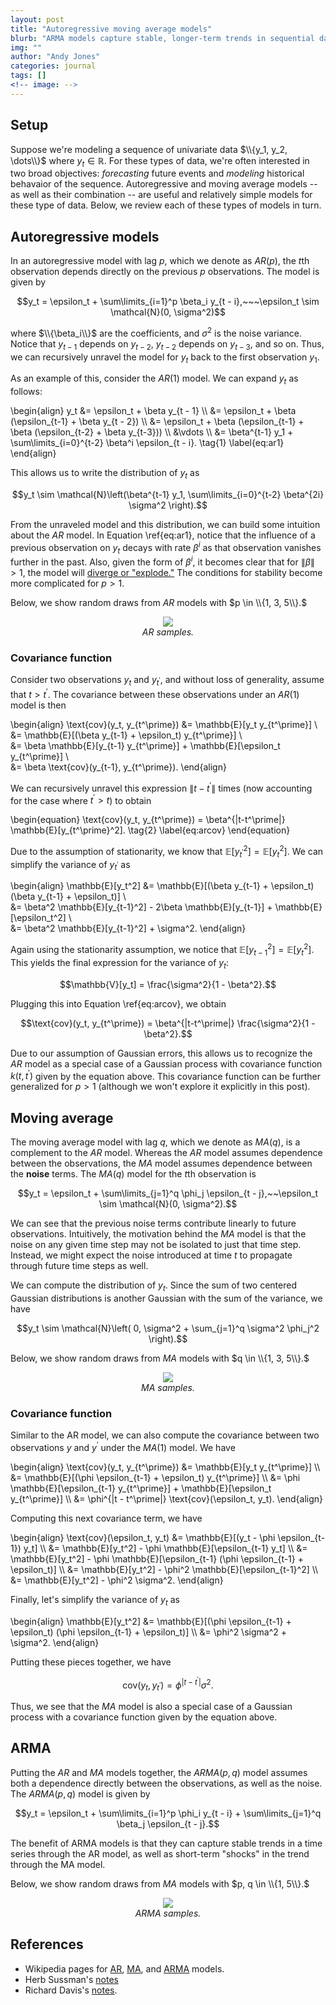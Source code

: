```yaml
---
layout: post
title: "Autoregressive moving average models"
blurb: "ARMA models capture stable, longer-term trends in sequential data, as well as shorter-term noisy shocks to the trend."
img: ""
author: "Andy Jones"
categories: journal
tags: []
<!-- image: -->
---
```


$$\DeclareMathOperator*{\argmin}{arg\,min}$$
$$\DeclareMathOperator*{\argmax}{arg\,max}$$

<style>
.column {
  float: left;
  width: 30%;
  padding: 5px;
}

/* Clear floats after image containers */
.row::after {
  content: "";
  clear: both;
  display: table;
}
</style>

## Setup

Suppose we're modeling a sequence of univariate data $\\{y_1, y_2, \dots\\}$ where $y_t \in \mathbb{R}.$ For these types of data, we're often interested in two broad objectives: *forecasting* future events and *modeling* historical behavaior of the sequence. Autoregressive and moving average models -- as well as their combination -- are useful and relatively simple models for these type of data. Below, we review each of these types of models in turn.

## Autoregressive models

In an autoregressive model with lag $p,$ which we denote as $AR(p),$ the $t$th observation depends directly on the previous $p$ observations. The model is given by

$$y_t = \epsilon_t + \sum\limits_{i=1}^p \beta_i y_{t - i},~~~\epsilon_t \sim \mathcal{N}(0, \sigma^2)$$

where $\\{\beta_i\\}$ are the coefficients, and $\sigma^2$ is the noise variance. Notice that $y_{t-1}$ depends on $y_{t - 2},$ $y_{t-2}$ depends on $y_{t-3},$ and so on. Thus, we can recursively unravel the model for $y_t$ back to the first observation $y_1.$

As an example of this, consider the $AR(1)$ model. We can expand $y_t$ as follows:

\begin{align} y_t &= \epsilon_t + \beta y_{t - 1} \\\ &= \epsilon_t + \beta (\epsilon_{t-1} + \beta y_{t - 2}) \\\ &= \epsilon_t + \beta (\epsilon_{t-1} + \beta (\epsilon_{t-2} + \beta y_{t-3})) \\\ &\vdots \\\ &= \beta^{t-1} y_1 + \sum\limits_{i=0}^{t-2} \beta^i \epsilon_{t - i}. \tag{1} \label{eq:ar1} \end{align}

This allows us to write the distribution of $y_t$ as

$$y_t \sim \mathcal{N}\left(\beta^{t-1} y_1, \sum\limits_{i=0}^{t-2} \beta^{2i} \sigma^2 \right).$$

From the unraveled model and this distribution, we can build some intuition about the $AR$ model. In Equation \ref{eq:ar1}, notice that the influence of a previous observation on $y_t$ decays with rate $\beta^i$ as that observation vanishes further in the past. Also, given the form of $\beta^i,$ it becomes clear that for $\|\beta\| > 1,$ the model will [diverge or "explode."](https://davegiles.blogspot.com/2013/06/when-is-autoregressive-model.html) The conditions for stability become more complicated for $p > 1.$

Below, we show random draws from $AR$ models with $p \in \\{1, 3, 5\\}.$

<center>
<figure>
  <img src="/assets/autoregressive_samples.png">
  <figcaption><i>AR samples.</i></figcaption>
</figure>
</center>

### Covariance function

Consider two observations $y_t$ and $y_{t^\prime},$ and without loss of generality, assume that $t > t^\prime.$ The covariance between these observations under an $AR(1)$ model is then

\begin{align}
\text{cov}(y_t, y_{t^\prime}) &= \mathbb{E}[y_t y_{t^\prime}] \\\
&= \mathbb{E}[(\beta y_{t-1} + \epsilon_t) y_{t^\prime}] \\\
&= \beta \mathbb{E}[y_{t-1} y_{t^\prime}] + \mathbb{E}[\epsilon_t y_{t^\prime}] \\\
&= \beta \text{cov}(y_{t-1}, y_{t^\prime}).
\end{align}

We can recursively unravel this expression $\|t-t^\prime\|$ times (now accounting for the case where $t^\prime > t$) to obtain

\begin{equation}
\text{cov}(y_t, y_{t^\prime}) = \beta^{\|t-t^\prime\|} \mathbb{E}[y_{t^\prime}^2]. \tag{2} \label{eq:arcov}
\end{equation}

Due to the assumption of stationarity, we know that $\mathbb{E}[y_{t^\prime}^2] = \mathbb{E}[y_{t}^2].$ We can simplify the variance of $y_{t^\prime}$ as

\begin{align}
\mathbb{E}[y_t^2] &= \mathbb{E}[(\beta y_{t-1} + \epsilon_t) (\beta y_{t-1} + \epsilon_t)] \\\
&= \beta^2 \mathbb{E}[y_{t-1}^2] - 2\beta \mathbb{E}[y_{t-1}] + \mathbb{E}[\epsilon_t^2] \\\
&= \beta^2 \mathbb{E}[y_{t-1}^2] + \sigma^2.
\end{align}

Again using the stationarity assumption, we notice that $\mathbb{E}[y_{t-1}^2] = \mathbb{E}[y_t^2].$ This yields the final expression for the variance of $y_t:$

$$\mathbb{V}[y_t] = \frac{\sigma^2}{1 - \beta^2}.$$

Plugging this into Equation \ref{eq:arcov}, we obtain

$$\text{cov}(y_t, y_{t^\prime}) = \beta^{|t-t^\prime|} \frac{\sigma^2}{1 - \beta^2}.$$

Due to our assumption of Gaussian errors, this allows us to recognize the $AR$ model as a special case of a Gaussian process with covariance function $k(t, t^\prime)$ given by the equation above. This covariance function can be further generalized for $p>1$ (although we won't explore it explicitly in this post).

## Moving average

The moving average model with lag $q$, which we denote as $MA(q)$, is a complement to the $AR$ model. Whereas the $AR$ model assumes dependence between the observations, the $MA$ model assumes dependence between the **noise** terms. The $MA(q)$ model for the $t$th observation is

$$y_t = \epsilon_t + \sum\limits_{j=1}^q \phi_j \epsilon_{t - j},~~\epsilon_t \sim \mathcal{N}(0, \sigma^2).$$

We can see that the previous noise terms contribute linearly to future observations. Intuitively, the motivation behind the $MA$ model is that the noise on any given time step may not be isolated to just that time step. Instead, we might expect the noise introduced at time $t$ to propagate through future time steps as well.

We can compute the distribution of $y_t.$ Since the sum of two centered Gaussian distributions is another Gaussian with the sum of the variance, we have

$$y_t \sim \mathcal{N}\left( 0, \sigma^2 + \sum_{j=1}^q \sigma^2 \phi_j^2 \right).$$

Below, we show random draws from $MA$ models with $q \in \\{1, 3, 5\\}.$

<center>
<figure>
  <img src="/assets/moving_average_samples.png">
  <figcaption><i>MA samples.</i></figcaption>
</figure>
</center>

### Covariance function

Similar to the AR model, we can also compute the covariance between two observations $y$ and $y^\prime$ under the $MA(1)$ model. We have

\begin{align} \text{cov}(y_t, y_{t^\prime}) &= \mathbb{E}[y_t y_{t^\prime}] \\\ &= \mathbb{E}[(\phi \epsilon_{t-1} + \epsilon_t) y_{t^\prime}] \\\ &= \phi \mathbb{E}[\epsilon_{t-1} y_{t^\prime}] + \mathbb{E}[\epsilon_t y_{t^\prime}] \\\ &= \phi^{\|t - t^\prime\|} \text{cov}(\epsilon_t, y_t). \end{align}

Computing this next covariance term, we have

\begin{align} \text{cov}(\epsilon_t, y_t) &= \mathbb{E}[(y_t - \phi \epsilon_{t-1}) y_t] \\\ &= \mathbb{E}[y_t^2] - \phi \mathbb{E}[\epsilon_{t-1} y_t] \\\ &= \mathbb{E}[y_t^2] - \phi \mathbb{E}[\epsilon_{t-1} (\phi \epsilon_{t-1} + \epsilon_t)] \\\ &= \mathbb{E}[y_t^2] - \phi^2 \mathbb{E}[\epsilon_{t-1}^2] \\\ &= \mathbb{E}[y_t^2] - \phi^2 \sigma^2. \end{align}

Finally, let's simplify the variance of $y_t$ as

\begin{align} \mathbb{E}[y_t^2] &= \mathbb{E}[(\phi \epsilon_{t-1} + \epsilon_t) (\phi \epsilon_{t-1} + \epsilon_t)] \\\ &= \phi^2 \sigma^2 + \sigma^2. \end{align}

Putting these pieces together, we have

$$\text{cov}(y_t, y_{t^\prime}) = \phi^{|t - t^\prime|} \sigma^2.$$

Thus, we see that the $MA$ model is also a special case of a Gaussian process with a covariance function given by the equation above.

## ARMA

Putting the $AR$ and $MA$ models together, the $ARMA(p, q)$ model assumes both a dependence directly between the observations, as well as the noise. The $ARMA(p, q)$ model is given by

$$y_t = \epsilon_t + \sum\limits_{i=1}^p \phi_i y_{t - i} + \sum\limits_{j=1}^q \beta_j \epsilon_{t - j}.$$

The benefit of ARMA models is that they can capture stable trends in a time series through the AR model, as well as short-term "shocks" in the trend through the MA model.

Below, we show random draws from $MA$ models with $p, q \in \\{1, 5\\}.$

<center>
<figure>
  <img src="/assets/arma_samples.png">
  <figcaption><i>ARMA samples.</i></figcaption>
</figure>
</center>

## References

- Wikipedia pages for [AR](https://www.wikiwand.com/en/Autoregressive_model), [MA](https://www.wikiwand.com/en/Moving-average_model#/Fitting_the_model), and [ARMA](https://en.wikipedia.org/wiki/Autoregressive%E2%80%93moving-average_model) models.
- Herb Sussman's [notes](http://herbsusmann.com/2019/08/09/autoregressive-processes-are-gaussian-processes/)
- Richard Davis's [notes](http://www.stat.columbia.edu/~rdavis/papers/VAG002.pdf).


